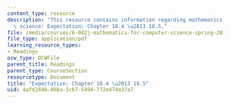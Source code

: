 ```yaml
---
content_type: resource
description: "This resource contains information regarding mathematics for computer\
  \ science: Expectation: Chapter 18.4 \u2013 18.5."
file: /media/courses/6-042j-mathematics-for-computer-science-spring-2015/4afd244686ba5c675494772e474a37a7_MIT6_042JS15_Session32.pdf
file_type: application/pdf
learning_resource_types:
- Readings
ocw_type: OCWFile
parent_title: Readings
parent_type: CourseSection
resourcetype: Document
title: "Expectation: Chapter 18.4 \u2013 18.5"
uid: 4afd2446-86ba-5c67-5494-772e474a37a7
---
```

